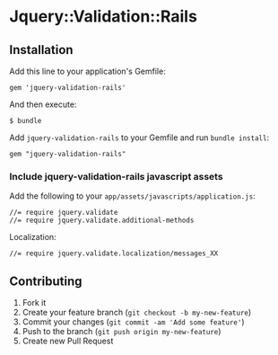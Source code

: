 # Jquery::Validation::Rails


## Installation

Add this line to your application's Gemfile:

    gem 'jquery-validation-rails'

And then execute:

    $ bundle

Add `jquery-validation-rails` to your Gemfile and run `bundle install`:

    gem "jquery-validation-rails"

### Include jquery-validation-rails javascript assets

Add the following to your `app/assets/javascripts/application.js`:

    //= require jquery.validate
    //= require jquery.validate.additional-methods

Localization:

    //= require jquery.validate.localization/messages_XX

## Contributing

1. Fork it
2. Create your feature branch (`git checkout -b my-new-feature`)
3. Commit your changes (`git commit -am 'Add some feature'`)
4. Push to the branch (`git push origin my-new-feature`)
5. Create new Pull Request
